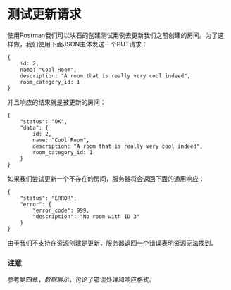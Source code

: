 # 测试更新请求

使用Postman我们可以块石的创建测试用例去更新我们之前创建的房间。为了这样做，我们使用下面JSON主体发送一个PUT请求：
```
{		
	id:	2,		
	name: "Cool Room",		
	description: "A room that is really very cool indeed",				
	room_category_id: 1 
}
```

并且响应的结果就是被更新的房间：
```
{		
	"status": "OK",		
	"data":	{				
		id:	2,		
		name: "Cool Room",		
		description: "A room that is really very cool indeed",				
		room_category_id: 1 		
	} 
}
```

如果我们尝试更新一个不存在的房间，服务器将会返回下面的通用响应：
```
{		
	"status": "ERROR",		
	"error": {				
		"error_code": 999,				
		"description": "No room with ID 3"		
	}
}
```

由于我们不支持在资源创建是更新，服务器返回一个错误表明资源无法找到。

### 注意
参考第四章，_数据展示_，讨论了错误处理和响应格式。
